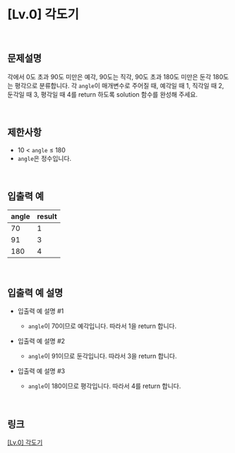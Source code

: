 # [Lv.0] 각도기

<br>

## 문제설명
각에서 0도 초과 90도 미만은 예각, 90도는 직각, 90도 초과 180도 미만은 둔각 180도는 평각으로 분류합니다. 각 `angle`이 매개변수로 주어질 때, 예각일 때 1, 직각일 때 2, 둔각일 때 3, 평각일 때 4를 return 하도록 solution 함수를 완성해 주세요.

<br>

## 제한사항
- 10 < `angle` ≤ 180
- `angle`은 정수입니다.

<br>

## 입출력 예
| angle | result |
|---|---|
| 70 | 1 |
| 91 | 3 |
| 180 | 4 |

<br>

## 입출력 예 설명
- 입출력 예 설명 #1
    - `angle`이 70이므로 예각입니다. 따라서 1을 return 합니다.

- 입출력 예 설명 #2
    - `angle`이 91이므로 둔각입니다. 따라서 3을 return 합니다.

- 입출력 예 설명 #3
    - `angle`이 180이므로 평각입니다. 따라서 4를 return 합니다.

<br>

## 링크
[[Lv.0] 각도기](https://school.programmers.co.kr/learn/courses/30/lessons/120829)

